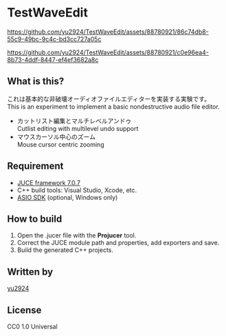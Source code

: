 # TestWaveEdit

https://github.com/yu2924/TestWaveEdit/assets/88780921/86c74db8-55c9-49bc-9c4c-bd3cc727a05c

https://github.com/yu2924/TestWaveEdit/assets/88780921/c0e96ea4-8b73-4ddf-8447-ef4ef3682a8c

## What is this?

これは基本的な非破壊オーディオファイルエディターを実装する実験です。  
This is an experiment to implement a basic nondestructive audio file editor.  

* カットリスト編集とマルチレベルアンドゥ  
Cutlist editing with multilevel undo support
* マウスカーソル中心のズーム  
Mouse cursor centric zooming

## Requirement

* [JUCE framework 7.0.7](https://juce.com/download/)
* C++ build tools: Visual Studio, Xcode, etc.
* [ASIO SDK](https://www.steinberg.net/developers/) (optional, Windows only)

## How to build

1. Open the .jucer file with the **Projucer** tool.
2. Correct the JUCE module path and properties, add exporters and save.
3. Build the generated C++ projects.

## Written by

[yu2924](https://twitter.com/yu2924)

## License

CC0 1.0 Universal
 
